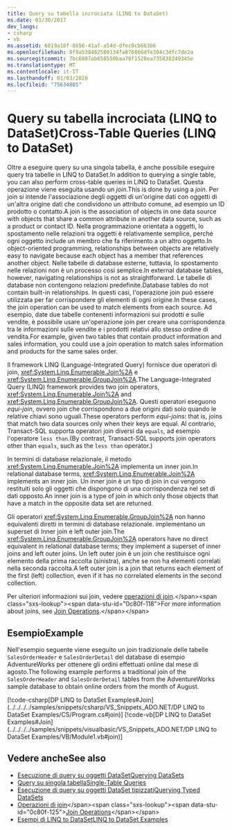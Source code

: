 ```yaml
---
title: Query su tabella incrociata (LINQ to DataSet)
ms.date: 03/30/2017
dev_langs:
- csharp
- vb
ms.assetid: 6819a16f-8656-41af-a54d-dfec0cb66366
ms.openlocfilehash: 8f9a538482580134fa876866dfe394c3dfc7de2a
ms.sourcegitcommit: 7bc6887ab658550baa78f1520ea735838249345e
ms.translationtype: MT
ms.contentlocale: it-IT
ms.lasthandoff: 01/03/2020
ms.locfileid: "75634885"
---
```

# <a name="cross-table-queries-linq-to-dataset"></a><span data-ttu-id="0c80f-102">Query su tabella incrociata (LINQ to DataSet)</span><span class="sxs-lookup"><span data-stu-id="0c80f-102">Cross-Table Queries (LINQ to DataSet)</span></span>
<span data-ttu-id="0c80f-103">Oltre a eseguire query su una singola tabella, è anche possibile eseguire query tra tabelle in LINQ to DataSet.</span><span class="sxs-lookup"><span data-stu-id="0c80f-103">In addition to querying a single table, you can also perform cross-table queries in LINQ to DataSet.</span></span> <span data-ttu-id="0c80f-104">Questa operazione viene eseguita usando un *join*.</span><span class="sxs-lookup"><span data-stu-id="0c80f-104">This is done by using a *join*.</span></span> <span data-ttu-id="0c80f-105">Per join si intende l'associazione degli oggetti di un'origine dati con oggetti di un'altra origine dati che condividono un attributo comune, ad esempio un ID prodotto o contatto.</span><span class="sxs-lookup"><span data-stu-id="0c80f-105">A join is the association of objects in one data source with objects that share a common attribute in another data source, such as a product or contact ID.</span></span> <span data-ttu-id="0c80f-106">Nella programmazione orientata a oggetti, lo spostamento nelle relazioni tra oggetti è relativamente semplice, perché ogni oggetto include un membro che fa riferimento a un altro oggetto.</span><span class="sxs-lookup"><span data-stu-id="0c80f-106">In object-oriented programming, relationships between objects are relatively easy to navigate because each object has a member that references another object.</span></span> <span data-ttu-id="0c80f-107">Nelle tabelle di database esterne, tuttavia, lo spostamento nelle relazioni non è un processo così semplice.</span><span class="sxs-lookup"><span data-stu-id="0c80f-107">In external database tables, however, navigating relationships is not as straightforward.</span></span> <span data-ttu-id="0c80f-108">Le tabelle di database non contengono relazioni predefinite.</span><span class="sxs-lookup"><span data-stu-id="0c80f-108">Database tables do not contain built-in relationships.</span></span> <span data-ttu-id="0c80f-109">In questi casi, l'operazione join può essere utilizzata per far corrispondere gli elementi di ogni origine.</span><span class="sxs-lookup"><span data-stu-id="0c80f-109">In these cases, the join operation can be used to match elements from each source.</span></span> <span data-ttu-id="0c80f-110">Ad esempio, date due tabelle contenenti informazioni sui prodotti e sulle vendite, è possibile usare un'operazione join per creare una corrispondenza tra le informazioni sulle vendite e i prodotti relativi allo stesso ordine di vendita.</span><span class="sxs-lookup"><span data-stu-id="0c80f-110">For example, given two tables that contain product information and sales information, you could use a join operation to match sales information and products for the same sales order.</span></span>  
  
 <span data-ttu-id="0c80f-111">Il framework LINQ (Language-Integrated Query) fornisce due operatori di join, <xref:System.Linq.Enumerable.Join%2A> e <xref:System.Linq.Enumerable.GroupJoin%2A>.</span><span class="sxs-lookup"><span data-stu-id="0c80f-111">The Language-Integrated Query (LINQ) framework provides two join operators, <xref:System.Linq.Enumerable.Join%2A> and <xref:System.Linq.Enumerable.GroupJoin%2A>.</span></span> <span data-ttu-id="0c80f-112">Questi operatori eseguono *equi-join*, ovvero join che corrispondono a due origini dati solo quando le relative chiavi sono uguali.</span><span class="sxs-lookup"><span data-stu-id="0c80f-112">These operators perform *equi-joins*: that is, joins that match two data sources only when their keys are equal.</span></span> <span data-ttu-id="0c80f-113">Al contrario, Transact-SQL supporta operatori join diversi da `equals`, ad esempio l'operatore `less than`.</span><span class="sxs-lookup"><span data-stu-id="0c80f-113">(By contrast, Transact-SQL supports join operators other than `equals`, such as the `less than` operator.)</span></span>  
  
 <span data-ttu-id="0c80f-114">In termini di database relazionale, il metodo <xref:System.Linq.Enumerable.Join%2A> implementa un inner join.</span><span class="sxs-lookup"><span data-stu-id="0c80f-114">In relational database terms, <xref:System.Linq.Enumerable.Join%2A> implements an inner join.</span></span> <span data-ttu-id="0c80f-115">Un inner join è un tipo di join in cui vengono restituiti solo gli oggetti che dispongono di una corrispondenza nel set di dati opposto.</span><span class="sxs-lookup"><span data-stu-id="0c80f-115">An inner join is a type of join in which only those objects that have a match in the opposite data set are returned.</span></span>  
  
 <span data-ttu-id="0c80f-116">Gli operatori <xref:System.Linq.Enumerable.GroupJoin%2A> non hanno equivalenti diretti in termini di database relazionale. implementano un superset di Inner join e left outer join.</span><span class="sxs-lookup"><span data-stu-id="0c80f-116">The <xref:System.Linq.Enumerable.GroupJoin%2A> operators have no direct equivalent in relational database terms; they implement a superset of inner joins and left outer joins.</span></span> <span data-ttu-id="0c80f-117">Un left outer join è un join che restituisce ogni elemento della prima raccolta (sinistra), anche se non ha elementi correlati nella seconda raccolta.</span><span class="sxs-lookup"><span data-stu-id="0c80f-117">A left outer join is a join that returns each element of the first (left) collection, even if it has no correlated elements in the second collection.</span></span>  
  
 <span data-ttu-id="0c80f-118">Per ulteriori informazioni sui join, vedere [operazioni di join](https://docs.microsoft.com/previous-versions/visualstudio/visual-studio-2013/bb397908(v=vs.120)).</span><span class="sxs-lookup"><span data-stu-id="0c80f-118">For more information about joins, see [Join Operations](https://docs.microsoft.com/previous-versions/visualstudio/visual-studio-2013/bb397908(v=vs.120)).</span></span>  
  
## <a name="example"></a><span data-ttu-id="0c80f-119">Esempio</span><span class="sxs-lookup"><span data-stu-id="0c80f-119">Example</span></span>  
 <span data-ttu-id="0c80f-120">Nell'esempio seguente viene eseguito un join tradizionale delle tabelle `SalesOrderHeader` e `SalesOrderDetail` del database di esempio AdventureWorks per ottenere gli ordini effettuati online dal mese di agosto.</span><span class="sxs-lookup"><span data-stu-id="0c80f-120">The following example performs a traditional join of the `SalesOrderHeader` and `SalesOrderDetail` tables from the AdventureWorks sample database to obtain online orders from the month of August.</span></span>  
  
 [!code-csharp[DP LINQ to DataSet Examples#Join](../../../../samples/snippets/csharp/VS_Snippets_ADO.NET/DP LINQ to DataSet Examples/CS/Program.cs#join)]
 [!code-vb[DP LINQ to DataSet Examples#Join](../../../../samples/snippets/visualbasic/VS_Snippets_ADO.NET/DP LINQ to DataSet Examples/VB/Module1.vb#join)]  
  
## <a name="see-also"></a><span data-ttu-id="0c80f-121">Vedere anche</span><span class="sxs-lookup"><span data-stu-id="0c80f-121">See also</span></span>

- [<span data-ttu-id="0c80f-122">Esecuzione di query su oggetti DataSet</span><span class="sxs-lookup"><span data-stu-id="0c80f-122">Querying DataSets</span></span>](querying-datasets-linq-to-dataset.md)
- [<span data-ttu-id="0c80f-123">Query su singola tabella</span><span class="sxs-lookup"><span data-stu-id="0c80f-123">Single-Table Queries</span></span>](single-table-queries-linq-to-dataset.md)
- [<span data-ttu-id="0c80f-124">Esecuzione di query su oggetti DataSet tipizzati</span><span class="sxs-lookup"><span data-stu-id="0c80f-124">Querying Typed DataSets</span></span>](querying-typed-datasets.md)
- <span data-ttu-id="0c80f-125">[Operazioni di join](https://docs.microsoft.com/previous-versions/visualstudio/visual-studio-2013/bb397908(v=vs.120))</span><span class="sxs-lookup"><span data-stu-id="0c80f-125">[Join Operations](https://docs.microsoft.com/previous-versions/visualstudio/visual-studio-2013/bb397908(v=vs.120))</span></span>
- [<span data-ttu-id="0c80f-126">Esempi di LINQ to DataSet</span><span class="sxs-lookup"><span data-stu-id="0c80f-126">LINQ to DataSet Examples</span></span>](linq-to-dataset-examples.md)
